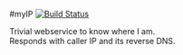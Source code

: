 #myIP
[![Build Status](https://secure.travis-ci.org/qrawl/myip.png)](http://travis-ci.org/qrawl/myip)

Trivial webservice to know where I am.  
Responds with caller IP and its reverse DNS.
